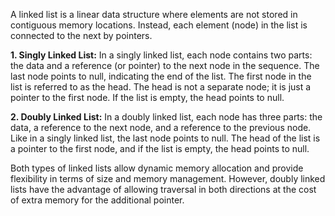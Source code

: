 A linked list is a linear data structure where elements are not stored in contiguous memory locations. Instead, each element (node) in the list is connected to the next by pointers.

**1.	Singly Linked List:**
In a singly linked list, each node contains two parts: the data and a reference (or pointer) to the next node in the sequence. The last node points to null, indicating the end of the list. The first node in the list is referred to as the head. The head is not a separate node; it is just a pointer to the first node. If the list is empty, the head points to null.

**2.	Doubly Linked List:**
In a doubly linked list, each node has three parts: the data, a reference to the next node, and a reference to the previous node. Like in a singly linked list, the last node points to null. The head of the list is a pointer to the first node, and if the list is empty, the head points to null.

Both types of linked lists allow dynamic memory allocation and provide flexibility in terms of size and memory management. However, doubly linked lists have the advantage of allowing traversal in both directions at the cost of extra memory for the additional pointer.


